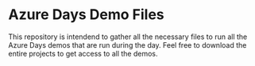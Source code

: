 # Azure Days Demo Files

This repository is intendend to gather all the necessary files to run all the Azure Days demos that are run during the day. Feel free to download the entire projects to get access to all the demos.
